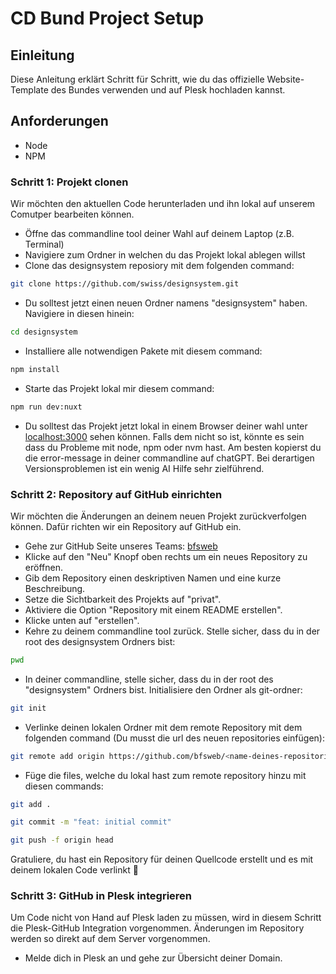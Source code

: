 # CD Bund Project Setup

## Einleitung

Diese Anleitung erklärt Schritt für Schritt, wie du das offizielle Website-Template des Bundes verwenden und auf Plesk hochladen kannst.

## Anforderungen
- Node
- NPM

### Schritt 1: Projekt clonen
Wir möchten den aktuellen Code herunterladen und ihn lokal auf unserem Comutper bearbeiten können.

- Öffne das commandline tool deiner Wahl auf deinem Laptop (z.B. Terminal)
- Navigiere zum Ordner in welchen du das Projekt lokal ablegen willst
- Clone das designsystem reposiory mit dem folgenden command:
```zsh
git clone https://github.com/swiss/designsystem.git
```
- Du solltest jetzt einen neuen Ordner namens "designsystem" haben. Navigiere in diesen hinein:
```zsh
cd designsystem
```
- Installiere alle notwendigen Pakete mit diesem command:
```zsh
npm install
```
- Starte das Projekt lokal mir diesem command:
```zsh
npm run dev:nuxt
```
- Du solltest das Projekt jetzt lokal in einem Browser deiner wahl unter [localhost:3000](http://localhost:3000/) sehen können. Falls dem nicht so ist, könnte es sein dass du Probleme mit node, npm oder nvm hast. Am besten kopierst du die error-message in deiner commandline auf chatGPT. Bei derartigen Versionsproblemen ist ein wenig AI Hilfe sehr zielführend.

### Schritt 2: Repository auf GitHub einrichten
Wir möchten die Änderungen an deinem neuen Projekt zurückverfolgen können. Dafür richten wir ein Repository auf GitHub ein.

- Gehe zur GitHub Seite unseres Teams: [bfsweb](https://github.com/bfsweb?tab=repositories)
- Klicke auf den "Neu" Knopf oben rechts um ein neues Repository zu eröffnen.
- Gib dem Repository einen deskriptiven Namen und eine kurze Beschreibung.
- Setze die Sichtbarkeit des Projekts auf "privat".
- Aktiviere die Option "Repository mit einem README erstellen".
- Klicke unten auf "erstellen".
- Kehre zu deinem commandline tool zurück. Stelle sicher, dass du in der root des designsystem Ordners bist:
```zsh
pwd
```
- In deiner commandline, stelle sicher, dass du in der root des "designsystem" Ordners bist. Initialisiere den Ordner als git-ordner:
```zsh
git init
```
- Verlinke deinen lokalen Ordner mit dem remote Repository mit dem folgenden command (Du musst die url des neuen repositories einfügen):
```zsh
git remote add origin https://github.com/bfsweb/<name-deines-repositories>
```
- Füge die files, welche du lokal hast zum remote repository hinzu mit diesen commands:
```zsh
git add .
```
```zsh
git commit -m "feat: initial commit"
```
```zsh
git push -f origin head
```

Gratuliere, du hast ein Repository für deinen Quellcode erstellt und es mit deinem lokalen Code verlinkt 🥳

### Schritt 3: GitHub in Plesk integrieren
Um Code nicht von Hand auf Plesk laden zu müssen, wird in diesem Schritt die Plesk-GitHub Integration vorgenommen. Änderungen im Repository werden so direkt auf dem Server vorgenommen.

- Melde dich in Plesk an und gehe zur Übersicht deiner Domain.
